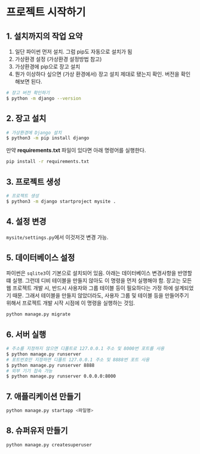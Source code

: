 # 프로젝트 시작하기

## 1. 설치까지의 작업 요약

1. 일단 파이썬 먼저 설치. 그럼 pip도 자동으로 설치가 됨
2. 가상환경 설정 \(가상환경 설정방법 참고\)
3. 가상환경에 pip으로 장고 설치
4. 뭔가 이상하다 싶으면 \(가상 환경에서\) 장고 설치 제대로 됐는지 확인. 버전을 확인해보면 된다.

```bash
# 장고 버전 확인하기
$ python -m django --version
```

## 2. 장고 설치

```bash
# 가상환경에 Django 설치
$ python3 -m pip install django
```

만약 **requirements.txt** 파일이 있다면 아래 명령어를 실행한다.

```bash
pip install -r requirements.txt
```

## 3. 프로젝트 생성

```bash
# 프로젝트 생성
$ python3 -m django startproject mysite .
```

## 4. 설정 변경

`mysite/settings.py`에서 이것저것 변경 가능.

## 5. 데이터베이스 설정

파이썬은 `sqlite3`이 기본으로 설치되어 있음. 아래는 데이터베이스 변경사항을 반영할 떄 실행. 그런데 디비 테이블을 만들지 않아도 이 명령을 먼저 실행해야 함. 장고는 모든 웹 프로젝트 개발 시, 반드시 사용자와 그룹 테이블 등이 필요하다는 가정 하에 설계되었기 때문. 그래서 테이블을 만들지 않았더라도, 사용자 그룹 및 테이블 등을 만들어주기 위해서 프로젝트 개발 시작 시점에 이 명령을 실행하는 것임.

```bash
python manage.py migrate
```

## 6. 서버 실행

```bash
# 주소를 지정하지 않으면 디폴트로 127.0.0.1 주소 및 8000번 포트를 사용
$ python manage.py runserver
# 포트번호만 지정하면 디폴트 127.0.0.1 주소 및 8888번 포트 사용
$ python manage.py runserver 8888
# 외부 기기 접속 가능
$ python manage.py runserver 0.0.0.0:8000
```

## 7. 애플리케이션 만들기

```bash
python manage.py startapp <파일명>
```

## 8. 슈퍼유저 만들기

```bash
python manage.py createsuperuser
```

